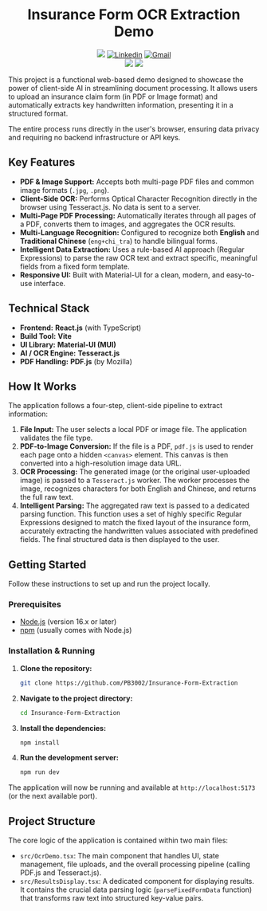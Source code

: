 <h1 align="center">Insurance Form OCR Extraction Demo</h1>
<p align="center">
  <a href="https://visitorbadge.io/status?path=https%3A%2F%2Fgithub.com%2FPB3002%2FInsurance-Form-Extraction"><img src="https://api.visitorbadge.io/api/visitors?path=https%3A%2F%2Fgithub.com%2FPB3002%2FInsurance-Form-Extraction&countColor=%232ccce4" /></a>
  
  <a href="https://www.linkedin.com/in/nguyenphuc-mrp/">
    <img src="https://img.shields.io/badge/linkedin-%230077B5.svg?style=for-the-badge&logo=linkedin&logoColor=white" alt="Linkedin"></a>
    
  <a href="https://mail.google.com/mail/u/0/?tab=rm&ogbl#inbox?compose=GTvVlcSHvbQxNwkWrmstDrLfwbmwrCXwrRXtjZqKfkwSpmdJSzBKjlwQhJDNbRZvgskkCpXjnPgKq">
    <img src="https://img.shields.io/badge/Gmail-D14836?style=for-the-badge&logo=gmail&logoColor=white" alt="Gmail">
  </a>
  
  <br>
  <img src="https://img.shields.io/badge/Typescript-FFD43B?style=for-the-badge&logo=Typescript&logoColor=blue" />
  <img src="https://img.shields.io/badge/VSCode-0078D4?style=for-the-badge&logo=visual%20studio%20code&logoColor=white" />
</p>
This project is a functional web-based demo designed to showcase the power of client-side AI in streamlining document processing. It allows users to upload an insurance claim form (in PDF or Image format) and automatically extracts key handwritten information, presenting it in a structured format.

The entire process runs directly in the user's browser, ensuring data privacy and requiring no backend infrastructure or API keys.

## Key Features

-   **PDF & Image Support:** Accepts both multi-page PDF files and common image formats (`.jpg`, `.png`).
-   **Client-Side OCR:** Performs Optical Character Recognition directly in the browser using Tesseract.js. No data is sent to a server.
-   **Multi-Page PDF Processing:** Automatically iterates through all pages of a PDF, converts them to images, and aggregates the OCR results.
-   **Multi-Language Recognition:** Configured to recognize both **English** and **Traditional Chinese** (`eng+chi_tra`) to handle bilingual forms.
-   **Intelligent Data Extraction:** Uses a rule-based AI approach (Regular Expressions) to parse the raw OCR text and extract specific, meaningful fields from a fixed form template.
-   **Responsive UI:** Built with Material-UI for a clean, modern, and easy-to-use interface.

## Technical Stack

-   **Frontend:** **React.js** (with TypeScript)
-   **Build Tool:** **Vite**
-   **UI Library:** **Material-UI (MUI)**
-   **AI / OCR Engine:** **Tesseract.js**
-   **PDF Handling:** **PDF.js** (by Mozilla)

## How It Works

The application follows a four-step, client-side pipeline to extract information:

1.  **File Input:** The user selects a local PDF or image file. The application validates the file type.
2.  **PDF-to-Image Conversion:** If the file is a PDF, `pdf.js` is used to render each page onto a hidden `<canvas>` element. This canvas is then converted into a high-resolution image data URL.
3.  **OCR Processing:** The generated image (or the original user-uploaded image) is passed to a `Tesseract.js` worker. The worker processes the image, recognizes characters for both English and Chinese, and returns the full raw text.
4.  **Intelligent Parsing:** The aggregated raw text is passed to a dedicated parsing function. This function uses a set of highly specific Regular Expressions designed to match the fixed layout of the insurance form, accurately extracting the handwritten values associated with predefined fields. The final structured data is then displayed to the user.

## Getting Started

Follow these instructions to set up and run the project locally.

### Prerequisites

-   [Node.js](https://nodejs.org/) (version 16.x or later)
-   [npm](https://www.npmjs.com/) (usually comes with Node.js)

### Installation & Running

1.  **Clone the repository:**
    ```bash
    git clone https://github.com/PB3002/Insurance-Form-Extraction
    ```

2.  **Navigate to the project directory:**
    ```bash
    cd Insurance-Form-Extraction
    ```

3.  **Install the dependencies:**
    ```bash
    npm install
    ```

4.  **Run the development server:**
    ```bash
    npm run dev
    ```

The application will now be running and available at `http://localhost:5173` (or the next available port).

## Project Structure

The core logic of the application is contained within two main files:

-   `src/OcrDemo.tsx`: The main component that handles UI, state management, file uploads, and the overall processing pipeline (calling PDF.js and Tesseract.js).
-   `src/ResultsDisplay.tsx`: A dedicated component for displaying results. It contains the crucial data parsing logic (`parseFixedFormData` function) that transforms raw text into structured key-value pairs.


